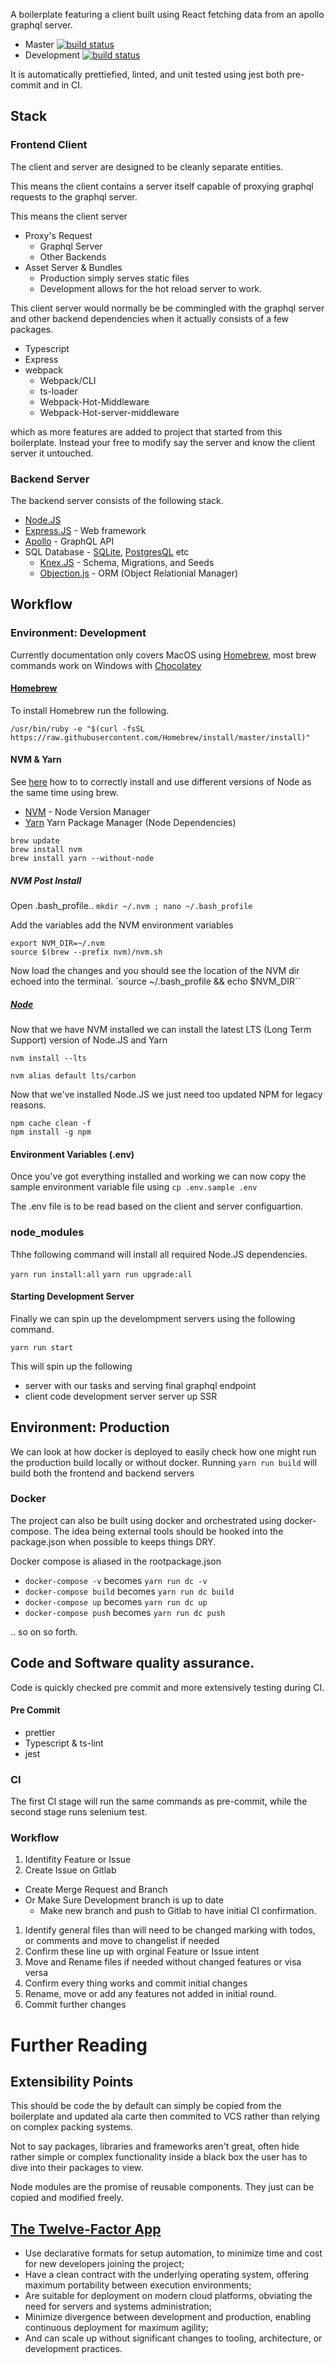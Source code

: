 A boilerplate featuring a client built using React fetching data from an apollo graphql server.


* Master [![build status](https://gitlab.com/ncrmro/prion/badges/master/build.svg)](https://gitlab.com/ncrmro/prion/commits/master)
* Development [![build status](https://gitlab.com/ncrmro/prion/badges/development/build.svg)](https://gitlab.com/ncrmro/prion/commits/development)

It is automatically prettiefied, linted, and unit tested using jest both pre-commit and in CI.

## Stack

### Frontend Client
The client and server are designed to be cleanly separate entities.

This means the client contains a server itself capable of proxying graphql requests to the graphql server.

This means the client server
* Proxy's Request
  * Graphql Server
  * Other Backends
* Asset Server & Bundles
  * Production simply serves static files
  * Development allows for the hot reload server to work.

This client server would normally be be commingled with the graphql server and other backend dependencies when it actually consists of a few packages.
* Typescript
* Express
* webpack
  * Webpack/CLI
  * ts-loader
  * Webpack-Hot-Middleware
  * Webpack-Hot-server-middleware

which as more features are added to project that started from this boilerplate.
Instead your free to modify say the server and know the client server it untouched.

### Backend Server

The backend server consists of the following stack.
* [Node.JS](https://nodejs.org/en/)
* [Express.JS](http://expressjs.com) - Web framework
* [Apollo](https://www.apollographql.com) - GraphQL API
* SQL Database - [SQLite](https://sqlite.org/index.html), [PostgresQL](https://www.postgresql.org) etc
  * [Knex.JS](https://knexjs.org) - Schema, Migrations, and Seeds
  * [Objection.js](https://vincit.github.io/objection.js/) - ORM (Object Relationial Manager)


## Workflow

### Environment: Development
Currently documentation only covers MacOS using [Homebrew](https://brew.sh), most brew commands work on Windows with [Chocolatey](https://chocolatey.org)

#### [Homebrew](https://brew.sh)
To install Homebrew run the following.

```/usr/bin/ruby -e "$(curl -fsSL https://raw.githubusercontent.com/Homebrew/install/master/install)"```

#### NVM & Yarn

See [here](http://dev.topheman.com/install-nvm-with-homebrew-to-use-multiple-versions-of-node-and-iojs-easily/)
how to to correctly install and use different versions of Node as the same time using brew.

* [NVM](https://github.com/creationix/nvm) - Node Version Manager
* [Yarn](https://yarnpkg.com/en/) Yarn Package Manager (Node Dependencies)

```
brew update
brew install nvm
brew install yarn --without-node
```

##### NVM Post Install
Open .bash_profile..
`mkdir ~/.nvm ; nano ~/.bash_profile`

Add the variables add the NVM environment variables
```
export NVM_DIR=~/.nvm
source $(brew --prefix nvm)/nvm.sh
```
Now load the changes and you should see the location of the NVM dir echoed into the terminal.
`source ~/.bash_profile && echo $NVM_DIR``



##### [Node](https://nodejs.org/en/)
Now that we have NVM installed we can install the latest LTS (Long Term Support) version of Node.JS and Yarn

`nvm install --lts`

`nvm alias default lts/carbon`

Now that we've installed Node.JS we just need too updated NPM for legacy reasons.

```
npm cache clean -f
npm install -g npm
 ```

#### Environment Variables (.env)

Once you've got everything installed and working we can now copy the sample environment variable file using `cp .env.sample .env`

The .env file is to be read based on the client and server configuartion.

### node_modules
Thhe following command will install all required Node.JS dependencies.

`yarn run install:all`
`yarn run upgrade:all`

#### Starting Development Server

Finally we can spin up the develompment servers using the following command.

```
yarn run start
```

This will spin up the following
* server with our tasks and serving final graphql endpoint
* client code development server server up SSR

## Environment: Production
We can look at how docker is deployed to easily check how one might run the production build locally or without docker.
Running `yarn run build` will build both the frontend and backend servers

### Docker
The project can also be built using docker and orchestrated using docker-compose. The idea being external tools should be hooked into the package.json when possible to keeps things DRY.

Docker compose is aliased in the rootpackage.json

* `docker-compose -v` becomes `yarn run dc -v`
* `docker-compose build` becomes `yarn run dc build`
* `docker-compose up` becomes `yarn run dc up`
* `docker-compose push` becomes `yarn run dc push`

.. so on so forth.

## Code and Software quality assurance.
Code is quickly checked pre commit and more extensively testing during CI.

#### Pre Commit
* prettier
* Typescript & ts-lint
* jest

### CI
The first CI stage will run the same commands as pre-commit, while the second stage runs selenium test.

### Workflow

1. Identifity Feature or Issue
1. Create Issue on Gitlab
  * Create Merge Request and Branch
  * Or Make Sure Development branch is up to date
    * Make new branch and push to Gitlab to have initial CI confirmation.
1. Identify general files than will need to be changed marking with todos, or comments and move to changelist if needed
1. Confirm these line up with orginal Feature or Issue intent
1. Move and Rename files if needed without changed features or visa versa
1. Confirm every thing works and commit initial changes
1. Rename, move or add any features not added in initial round.
1. Commit further changes

# Further Reading

## Extensibility Points
This should be code the by default can simply be copied from the boilerplate and updated ala carte then commited to VCS rather than
relying on complex packing systems.

Not to say packages, libraries and frameworks aren't great, often hide rather simple or
complex functionality inside a black box the user has to dive into their packages to view.

Node modules are the promise of reusable components. They just can be copied and modified freely.



## [The Twelve-Factor App](https://12factor.net)


* Use declarative formats for setup automation, to minimize time and cost for new developers joining the project;
* Have a clean contract with the underlying operating system, offering maximum portability between execution environments;
* Are suitable for deployment on modern cloud platforms, obviating the need for servers and systems administration;
* Minimize divergence between development and production, enabling continuous deployment for maximum agility;
* And can scale up without significant changes to tooling, architecture, or development practices.

